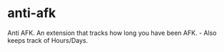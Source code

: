 # anti-afk
Anti AFK. An extension that tracks how long you have been AFK.
    - Also keeps track of Hours/Days.
